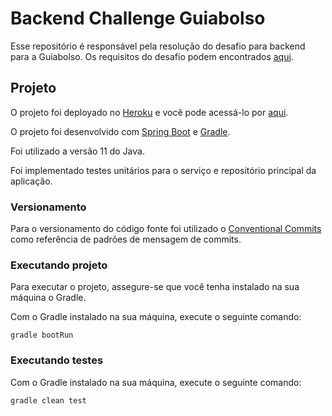 # Backend Challenge Guiabolso

Esse repositório é responsável pela resolução do desafio para backend para a Guiabolso. Os requisitos do desafio podem encontrados [aqui](https://github.com/GuiaBolso/seja-um-guia-back).

## Projeto

O projeto foi deployado no [Heroku](https://heroku.com) e você pode acessá-lo por [aqui](https://polar-depths-90923.herokuapp.com/).

O projeto foi desenvolvido com [Spring Boot](https://spring.io/projects/spring-boot) e [Gradle](https://gradle.org/).

Foi utilizado a versão 11 do Java.

Foi implementado testes unitários para o serviço e repositório principal da aplicação.

### Versionamento

Para o versionamento do código fonte foi utilizado o [Conventional Commits](https://www.conventionalcommits.org/en/v1.0.0-beta.4/) como referência de padrões de mensagem de commits.

### Executando projeto

Para executar o projeto, assegure-se que você tenha instalado na sua máquina o Gradle.

Com o Gradle instalado na sua máquina, execute o seguinte comando:
```
gradle bootRun
```

### Executando testes

Com o Gradle instalado na sua máquina, execute o seguinte comando:
```
gradle clean test
```
